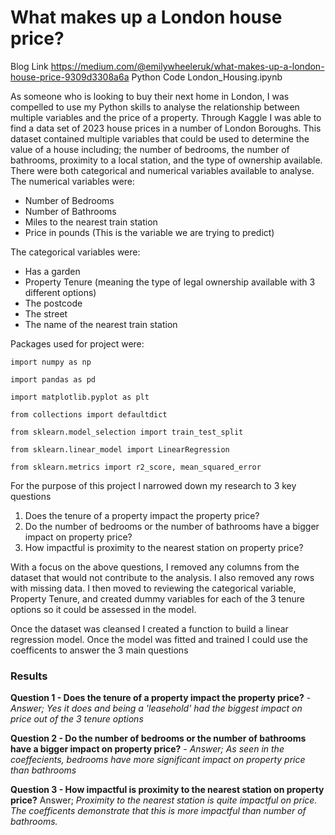 # What makes up a London house price?
Blog Link   https://medium.com/@emilywheeleruk/what-makes-up-a-london-house-price-9309d3308a6a
Python Code London_Housing.ipynb


As someone who is looking to buy their next home in London, I was compelled to use my Python skills to analyse the relationship between multiple variables and the price of a property. 
Through Kaggle I was able to find a data set of 2023 house prices in a number of London Boroughs. This dataset contained multiple variables that could be used to determine the value of a house including; the number of bedrooms, the number of bathrooms, proximity to a local station, and the type of ownership available. 
There were both categorical and numerical variables available to analyse. 
The numerical variables were:
- Number of Bedrooms
- Number of Bathrooms
- Miles to the nearest train station
- Price in pounds (This is the variable we are trying to predict)
  
The categorical variables were:
- Has a garden
- Property Tenure (meaning the type of legal ownership available with 3 different options)
- The postcode
- The street
- The name of the nearest train station

Packages used for project were:

`import numpy as np`

`import pandas as pd`

`import matplotlib.pyplot as plt`

`from collections import defaultdict`

`from sklearn.model_selection import train_test_split`

`from sklearn.linear_model import LinearRegression`

`from sklearn.metrics import r2_score, mean_squared_error`

For the purpose of this project I narrowed down my research to 3 key questions
1. Does the tenure of a property impact the property price?
2. Do the number of bedrooms or the number of bathrooms have a bigger impact on property price? 
3. How impactful is proximity to the nearest station on property price? 

With a focus on the above questions, I removed any columns from the dataset that would not contribute to the analysis. 
I also removed any rows with missing data.
I then moved to reviewing the categorical variable, Property Tenure, and created dummy variables for each of the 3 tenure options so it could be assessed in the model.

Once the dataset was cleansed I created a function to build a linear regression model. 
Once the model was fitted and trained I could use the coefficents to answer the 3 main questions

### Results

**Question 1 - Does the tenure of a property impact the property price?** - *Answer; Yes it does and being a 'leasehold' had the biggest impact on price out of the 3 tenure options*

**Question 2 - Do the number of bedrooms or the number of bathrooms have a bigger impact on property price?** - *Answer; As seen in the coeffecients, bedrooms have more significant impact on property price than bathrooms*

**Question 3 - How impactful is proximity to the nearest station on property price?** Answer; *Proximity to the nearest station is quite impactful on price. The coefficents demonstrate that this is more impactful than number of bathrooms.*

